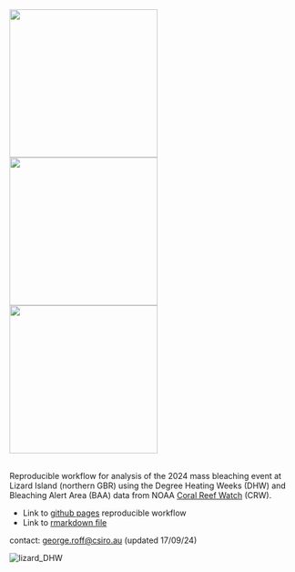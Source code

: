 <a href="https://github.com/user-attachments/assets/de0c21c3-2e7c-4b7d-8f1a-a29d0aff0811">
  <img src="https://github.com/user-attachments/assets/de0c21c3-2e7c-4b7d-8f1a-a29d0aff0811" width="260"/>
</a>
<a href="https://github.com/user-attachments/assets/e7e9da57-b38f-40bd-8976-5e4674e823bc">
  <img src="https://github.com/user-attachments/assets/e7e9da57-b38f-40bd-8976-5e4674e823bc" width="260"/>
</a>
<a href="https://github.com/user-attachments/assets/7fd32e1f-aa31-4c95-849d-02f64ec050e6">
  <img src="https://github.com/user-attachments/assets/7fd32e1f-aa31-4c95-849d-02f64ec050e6" width="260"/>
</a>

<br>
<br>

Reproducible workflow for analysis of the 2024 mass bleaching event at Lizard Island (northern GBR) using the Degree Heating Weeks (DHW) and Bleaching Alert Area (BAA) data from NOAA [Coral Reef Watch](https://coralreefwatch.noaa.gov) (CRW).

- Link to [github pages](https://marine-ecologist.github.io/nGBR-DHW/) reproducible workflow
- Link to [rmarkdown file](https://github.com/marine-ecologist/nGBR-DHW/blob/main/index.Rmd)

contact: george.roff@csiro.au (updated 17/09/24)

![lizard_DHW](https://github.com/user-attachments/assets/1c5db2d2-5fe7-4b2c-8615-437b27e8440c)
